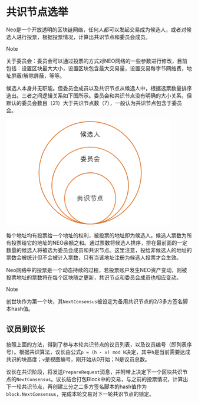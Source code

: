 # 共识节点选举

Neo是一个开放透明的区块链网络，任何人都可以发起交易成为候选人，或者对候选人进行投票，根据投票情况，计算出共识节点和委员会成员。

> [!Note]
>
> 关于委员会：委员会可以通过投票的方式对NEO网络的一些参数进行修改，目前包括：设置区块最大大小，设置区块包含最大交易量，设置交易每字节网络费，地址屏蔽/解除屏蔽，等等。

候选人本身并无职能。但委员会成员以及共识节点从候选人中，根据选票数量排序选出。三者之间逻辑关系如下图所示。委员会和共识节点没有明确的大小关系，但默认的委员会数目（21）大于共识节点数（7），一般认为共识节点包含于委员会。

![](../images/consensus/vote_candidate.png)

每个地址均有投票给一个地址的权利，被投票的地址即为候选人。候选人票数为所有投票给它的地址的NEO余额之和。通过票数将候选人排序，排在最前面的一定数量的候选人将被选为委员会成员和共识节点。这里注意，投给非候选人的地址的票数会被统计但不会被计入票数，只有当该地址注册为候选人投票才会生效。

Neo网络中的投票是一个动态持续的过程，若投票账户发生NEO资产变动，则被投票地址的票数将在每个区块随之更新，共识节点和委员会成员也相应变动。

> [!Note]
>
> 创世块作为第一个块，其`NextConsensus`被设定为备用共识节点的2/3多方签名脚本hash值。

## 议员到议长

按照上面的方法，得到了参与本轮共识节点的议员列表，以及议员编号（即列表序号）。根据共识算法，议长由公式`p = (h - v) mod N`决定，其中`h`是当前需要达成共识的块高度；`v`是视图编号，刚开始从0开始；N是议员总数。 

议长在共识阶段，将发送`PrepareRequest`消息，并附带上决定下一个区块共识节点的`NextConsensus`。议长结合打包Block中的交易，与之前的投票情况，计算出下一轮共识节点，再创建三分之二多方签名脚本的hash值作为`block.NextConsensus`，完成本轮交易对下一轮共识节点的锁定。
